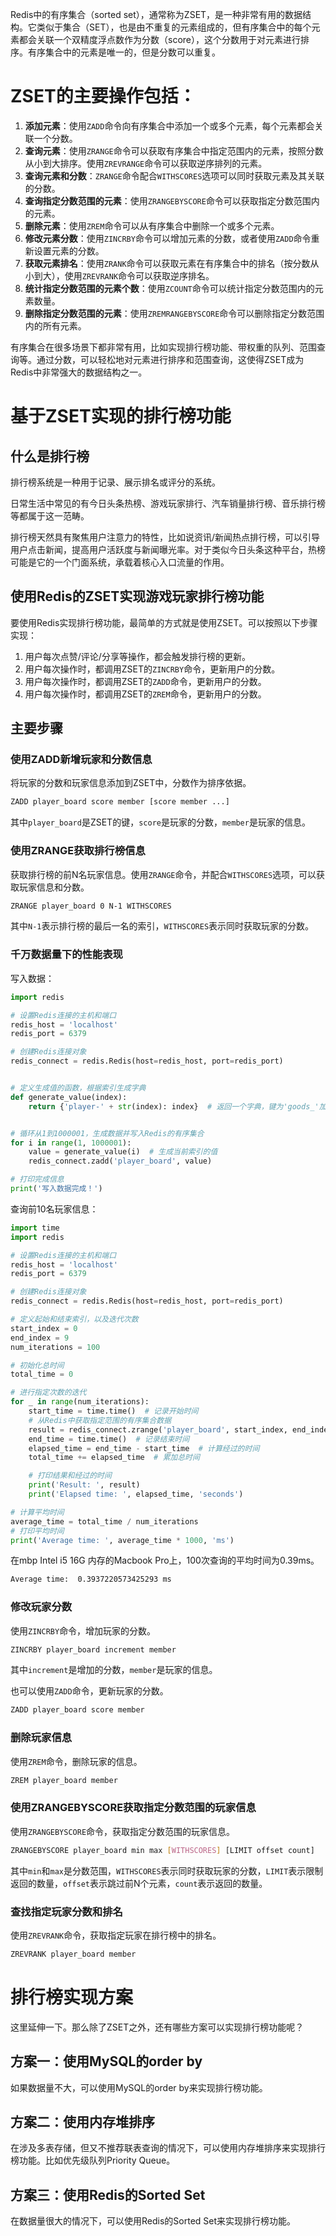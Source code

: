 
Redis中的有序集合（sorted set），通常称为ZSET，是一种非常有用的数据结构。它类似于集合（SET），也是由不重复的元素组成的，但有序集合中的每个元素都会关联一个双精度浮点数作为分数（score），这个分数用于对元素进行排序。有序集合中的元素是唯一的，但是分数可以重复。

<!--more-->

# ZSET的主要操作包括：

1. **添加元素**：使用`ZADD`命令向有序集合中添加一个或多个元素，每个元素都会关联一个分数。
2. **查询元素**：使用`ZRANGE`命令可以获取有序集合中指定范围内的元素，按照分数从小到大排序。使用`ZREVRANGE`命令可以获取逆序排列的元素。
3. **查询元素和分数**：`ZRANGE`命令配合`WITHSCORES`选项可以同时获取元素及其关联的分数。
4. **查询指定分数范围的元素**：使用`ZRANGEBYSCORE`命令可以获取指定分数范围内的元素。
5. **删除元素**：使用`ZREM`命令可以从有序集合中删除一个或多个元素。
6. **修改元素分数**：使用`ZINCRBY`命令可以增加元素的分数，或者使用`ZADD`命令重新设置元素的分数。
7. **获取元素排名**：使用`ZRANK`命令可以获取元素在有序集合中的排名（按分数从小到大），使用`ZREVRANK`命令可以获取逆序排名。
8. **统计指定分数范围的元素个数**：使用`ZCOUNT`命令可以统计指定分数范围内的元素数量。
9. **删除指定分数范围的元素**：使用`ZREMRANGEBYSCORE`命令可以删除指定分数范围内的所有元素。

有序集合在很多场景下都非常有用，比如实现排行榜功能、带权重的队列、范围查询等。通过分数，可以轻松地对元素进行排序和范围查询，这使得ZSET成为Redis中非常强大的数据结构之一。

# 基于ZSET实现的排行榜功能

## 什么是排行榜

排行榜系统是一种用于记录、展示排名或评分的系统。

日常生活中常见的有今日头条热榜、游戏玩家排行、汽车销量排行榜、音乐排行榜等都属于这一范畴。

排行榜天然具有聚焦用户注意力的特性，比如说资讯/新闻热点排行榜，可以引导用户点击新闻，提高用户活跃度与新闻曝光率。对于类似今日头条这种平台，热榜可能是它的一个门面系统，承载着核心入口流量的作用。

## 使用Redis的ZSET实现游戏玩家排行榜功能

要使用Redis实现排行榜功能，最简单的方式就是使用ZSET。可以按照以下步骤实现：

1. 用户每次点赞/评论/分享等操作，都会触发排行榜的更新。
2. 用户每次操作时，都调用ZSET的`ZINCRBY`命令，更新用户的分数。
3. 用户每次操作时，都调用ZSET的`ZADD`命令，更新用户的分数。
4. 用户每次操作时，都调用ZSET的`ZREM`命令，更新用户的分数。

## 主要步骤

### 使用ZADD新增玩家和分数信息

将玩家的分数和玩家信息添加到ZSET中，分数作为排序依据。

```sh
ZADD player_board score member [score member ...]
```
其中`player_board`是ZSET的键，`score`是玩家的分数，`member`是玩家的信息。

### 使用ZRANGE获取排行榜信息

获取排行榜的前N名玩家信息。使用`ZRANGE`命令，并配合`WITHSCORES`选项，可以获取玩家信息和分数。

```sh
ZRANGE player_board 0 N-1 WITHSCORES
```

其中`N-1`表示排行榜的最后一名的索引，`WITHSCORES`表示同时获取玩家的分数。

### 千万数据量下的性能表现

写入数据：

```python
import redis

# 设置Redis连接的主机和端口
redis_host = 'localhost'
redis_port = 6379

# 创建Redis连接对象
redis_connect = redis.Redis(host=redis_host, port=redis_port)


# 定义生成值的函数，根据索引生成字典
def generate_value(index):
    return {'player-' + str(index): index}  # 返回一个字典，键为'goods_'加索引，值为索引


# 循环从1到1000001，生成数据并写入Redis的有序集合
for i in range(1, 1000001):
    value = generate_value(i)  # 生成当前索引的值
    redis_connect.zadd('player_board', value)

# 打印完成信息
print('写入数据完成！')
```

查询前10名玩家信息：

```python
import time
import redis

# 设置Redis连接的主机和端口
redis_host = 'localhost'
redis_port = 6379

# 创建Redis连接对象
redis_connect = redis.Redis(host=redis_host, port=redis_port)

# 定义起始和结束索引，以及迭代次数
start_index = 0
end_index = 9
num_iterations = 100

# 初始化总时间
total_time = 0

# 进行指定次数的迭代
for _ in range(num_iterations):
    start_time = time.time()  # 记录开始时间
    # 从Redis中获取指定范围的有序集合数据
    result = redis_connect.zrange('player_board', start_index, end_index, withscores=True)
    end_time = time.time()  # 记录结束时间
    elapsed_time = end_time - start_time  # 计算经过的时间
    total_time += elapsed_time  # 累加总时间

    # 打印结果和经过的时间
    print('Result: ', result)
    print('Elapsed time: ', elapsed_time, 'seconds')

# 计算平均时间
average_time = total_time / num_iterations
# 打印平均时间
print('Average time: ', average_time * 1000, 'ms')
```

在mbp Intel i5 16G 内存的Macbook Pro上，100次查询的平均时间为0.39ms。

```sh
Average time:  0.3937220573425293 ms
```

### 修改玩家分数

使用`ZINCRBY`命令，增加玩家的分数。

```sh
ZINCRBY player_board increment member
```

其中`increment`是增加的分数，`member`是玩家的信息。

也可以使用`ZADD`命令，更新玩家的分数。

```sh
ZADD player_board score member
```

### 删除玩家信息

使用`ZREM`命令，删除玩家的信息。

```sh
ZREM player_board member
```

### 使用ZRANGEBYSCORE获取指定分数范围的玩家信息

使用`ZRANGEBYSCORE`命令，获取指定分数范围的玩家信息。

```sh
ZRANGEBYSCORE player_board min max [WITHSCORES] [LIMIT offset count]
```

其中`min`和`max`是分数范围，`WITHSCORES`表示同时获取玩家的分数，`LIMIT`表示限制返回的数量，`offset`表示跳过前N个元素，`count`表示返回的数量。

### 查找指定玩家分数和排名

使用`ZREVRANK`命令，获取指定玩家在排行榜中的排名。

```sh
ZREVRANK player_board member
```

# 排行榜实现方案

这里延伸一下。那么除了ZSET之外，还有哪些方案可以实现排行榜功能呢？

## 方案一：使用MySQL的order by

如果数据量不大，可以使用MySQL的order by来实现排行榜功能。

## 方案二：使用内存堆排序

在涉及多表存储，但又不推荐联表查询的情况下，可以使用内存堆排序来实现排行榜功能。比如优先级队列Priority Queue。

## 方案三：使用Redis的Sorted Set

在数据量很大的情况下，可以使用Redis的Sorted Set来实现排行榜功能。

